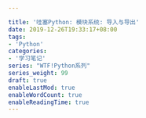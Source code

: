 ```yaml
---

title: '哇塞Python: 模块系统: 导入与导出'
date: 2019-12-26T19:33:17+08:00
tags:
- 'Python'
categories:
- '学习笔记'
series: "WTF!Python系列"
series_weight: 99
draft: true
enableLastMod: true
enableWordCount: true
enableReadingTime: true
---
```


